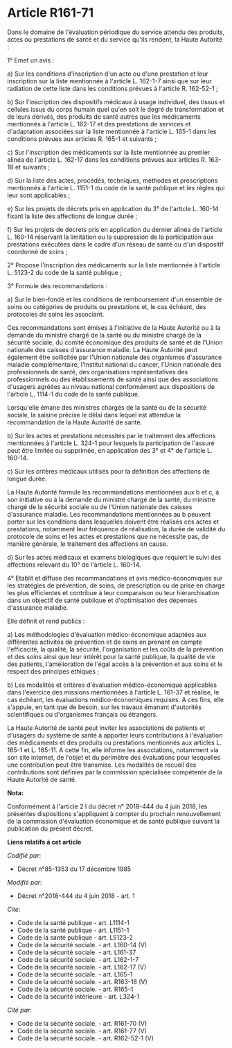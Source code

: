 # Article R161-71

Dans le domaine de l'évaluation périodique du service attendu des produits, actes ou prestations de santé et du service
qu'ils rendent, la Haute Autorité : 

1° Emet un avis : 

a) Sur les conditions d'inscription d'un acte ou d'une prestation et leur inscription sur la liste mentionnée à l'article L.
162-1-7 ainsi que sur leur radiation de cette liste dans les conditions prévues à l'article R. 162-52-1 ; 

b) Sur l'inscription des dispositifs médicaux à usage individuel, des tissus et cellules issus du corps humain quel qu'en
soit le degré de transformation et de leurs dérivés, des produits de santé autres que les médicaments mentionnés à l'article
L. 162-17 et des prestations de services et d'adaptation associées sur la liste mentionnée à l'article L. 165-1 dans les
conditions prévues aux articles R. 165-1 et suivants ; 

c) Sur l'inscription des médicaments sur la liste mentionnée au premier alinéa de l'article L. 162-17 dans les conditions
prévues aux articles R. 163-18 et suivants ; 

d) Sur la liste des actes, procédés, techniques, méthodes et prescriptions mentionnés à l'article L. 1151-1 du code de la
santé publique et les règles qui leur sont applicables ; 

e) Sur les projets de décrets pris en application du 3° de l'article L. 160-14 fixant la liste des affections de longue
durée ; 

f) Sur les projets de décrets pris en application du dernier alinéa de l'article L. 160-14 réservant la limitation ou la
suppression de la participation aux prestations exécutées dans le cadre d'un réseau de santé ou d'un dispositif coordonné de
soins ; 

2° Propose l'inscription des médicaments sur la liste mentionnée à l'article L. 5123-2 du code de la santé publique ; 

3° Formule des recommandations : 

a) Sur le bien-fondé et les conditions de remboursement d'un ensemble de soins ou catégories de produits ou prestations et,
le cas échéant, des protocoles de soins les associant. 

Ces recommandations sont émises à l'initiative de la Haute Autorité ou à la demande du ministre chargé de la santé ou du
ministre chargé de la sécurité sociale, du comité économique des produits de santé et de l'Union nationale des caisses
d'assurance maladie. La Haute Autorité peut également être sollicitée par l'Union nationale des organismes d'assurance
maladie complémentaire, l'Institut national du cancer, l'Union nationale des professionnels de santé, des organisations
représentatives des professionnels ou des établissements de santé ainsi que des associations d'usagers agréées au niveau
national conformément aux dispositions de l'article L. 1114-1 du code de la santé publique. 

Lorsqu'elle émane des ministres chargés de la santé ou de la sécurité sociale, la saisine précise le délai dans lequel est
attendue la recommandation de la Haute Autorité de santé. 

b) Sur les actes et prestations nécessités par le traitement des affections mentionnées à l'article L. 324-1 pour lesquels la
participation de l'assuré peut être limitée ou supprimée, en application des 3° et 4° de l'article L. 160-14. 

c) Sur les critères médicaux utilisés pour la définition des affections de longue durée. 

La Haute Autorité formule les recommandations mentionnées aux b et c, à son initiative ou à la demande du ministre chargé de
la santé, du ministre chargé de la sécurité sociale ou de l'Union nationale des caisses d'assurance maladie. Les
recommandations mentionnées au b peuvent porter sur les conditions dans lesquelles doivent être réalisés ces actes et
prestations, notamment leur fréquence de réalisation, la durée de validité du protocole de soins et les actes et prestations
que ne nécessite pas, de manière générale, le traitement des affections en cause. 

d) Sur les actes médicaux et examens biologiques que requiert le suivi des affections relevant du 10° de l'article L. 160-14.

4° Etablit et diffuse des recommandations et avis médico-économiques sur les stratégies de prévention, de soins, de
prescription ou de prise en charge les plus efficientes et contribue à leur comparaison ou leur hiérarchisation dans un
objectif de santé publique et d'optimisation des dépenses d'assurance maladie. 

Elle définit et rend publics : 

a) Les méthodologies d'évaluation médico-économique adaptées aux différentes activités de prévention et de soins en prenant
en compte l'efficacité, la qualité, la sécurité, l'organisation et les coûts de la prévention et des soins ainsi que leur
intérêt pour la santé publique, la qualité de vie des patients, l'amélioration de l'égal accès à la prévention et aux soins
et le respect des principes éthiques ; 

b) Les modalités et critères d'évaluation médico-économique applicables dans l'exercice des missions mentionnées à l'article
L. 161-37 et réalise, le cas échéant, les évaluations médico-économiques requises. A ces fins, elle s'appuie, en tant que de
besoin, sur les travaux émanant d'autorités scientifiques ou d'organismes français ou étrangers. 

La Haute Autorité de santé peut inviter les associations de patients et d'usagers du système de santé à apporter leurs
contributions à l'évaluation des médicaments et des produits ou prestations mentionnés aux articles L. 165-1 et L. 165-11. A
cette fin, elle informe les associations, notamment via son site internet, de l'objet et du périmètre des évaluations pour
lesquelles une contribution peut être transmise. Les modalités de recueil des contributions sont définies par la commission
spécialisée compétente de la Haute Autorité de santé.

**Nota:**

Conformément à l'article 2 I du décret n° 2018-444 du 4 juin 2018, les présentes dispositions s'appliquent à compter du
prochain renouvellement de la commission d'évaluation économique et de santé publique suivant la publication du présent
décret.

**Liens relatifs à cet article**

_Codifié par_:

  - Décret n°85-1353 du 17 décembre 1985

_Modifié par_:

  - Décret n°2018-444 du 4 juin 2018 - art. 1

_Cite_:

  - Code de la santé publique - art. L1114-1
  - Code de la santé publique - art. L1151-1
  - Code de la santé publique - art. L5123-2
  - Code de la sécurité sociale. - art. L160-14 (V)
  - Code de la sécurité sociale. - art. L161-37
  - Code de la sécurité sociale. - art. L162-1-7
  - Code de la sécurité sociale. - art. L162-17 (V)
  - Code de la sécurité sociale. - art. L165-1
  - Code de la sécurité sociale. - art. R163-18 (V)
  - Code de la sécurité sociale. - art. R165-1
  - Code de la sécurité intérieure - art. L324-1

_Cité par_:

  - Code de la sécurité sociale. - art. R161-70 (V)
  - Code de la sécurité sociale. - art. R161-77 (V)
  - Code de la sécurité sociale. - art. R162-52-1 (V)
